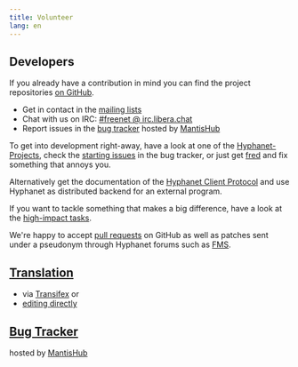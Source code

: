 ```yaml
---
title: Volunteer
lang: en
---
```


## Developers

If you already have a contribution in mind you can find the project repositories
[on GitHub](https://github.com/hyphanet/).

- Get in contact in the [mailing lists](help.html#mailing-lists)
- Chat with us on IRC: <a href="https://web.libera.chat/?nick=FollowRabbit|?#freenet" id="chatlink" class="btn button-custom btn-custom-two">#freenet @ irc.libera.chat</a>
- Report issues in the [bug tracker](https://freenet.mantishub.io/) hosted by [MantisHub](https://www.mantishub.com)

To get into development right-away, have a look at one of the [Hyphanet-Projects](https://github.com/hyphanet/wiki/wiki/Projects),
check the [starting issues](https://freenet.mantishub.io/view_all_bug_page.php?filter=66d982d217075) in the bug tracker,
or just get [fred](https://github.com/hyphanet/fred) and fix something that annoys you.

Alternatively get the documentation of the 
[Hyphanet Client Protocol](https://wiki.freenetproject.org/FCPv2)
and use Hyphanet as distributed backend for an external program.

If you want to tackle something that makes a big difference, have a look at the [high-impact tasks](https://github.com/hyphanet/wiki/wiki/High-Impact-tasks).

We're happy to accept [pull requests](https://github.com/hyphanet/fred/pulls) on GitHub as well as patches sent under a
pseudonym through Hyphanet forums such as [FMS](http://freesocial.draketo.de/fms_en.html).

## [Translation](https://wiki.freenetproject.org/Translation)

- via [Transifex](https://explore.transifex.com/otf/freenet/) or
- [editing directly](https://github.com/hyphanet/wiki/wiki/Translation#translating-over-freenet)

## [Bug Tracker](https://freenet.mantishub.io/)

hosted by [MantisHub](https://www.mantishub.com)
